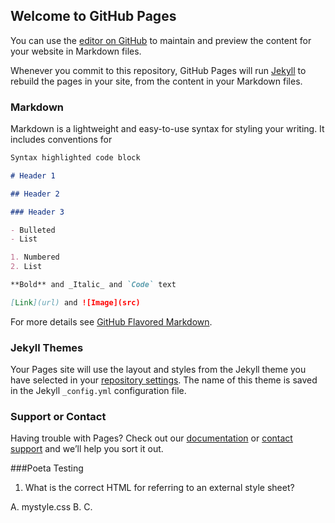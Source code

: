 ## Welcome to GitHub Pages

You can use the [editor on GitHub](https://github.com/dohongsang/about-me/edit/gh-pages/index.md) to maintain and preview the content for your website in Markdown files.

Whenever you commit to this repository, GitHub Pages will run [Jekyll](https://jekyllrb.com/) to rebuild the pages in your site, from the content in your Markdown files.

### Markdown

Markdown is a lightweight and easy-to-use syntax for styling your writing. It includes conventions for

```markdown
Syntax highlighted code block

# Header 1

## Header 2

### Header 3

- Bulleted
- List

1. Numbered
2. List

**Bold** and _Italic_ and `Code` text

[Link](url) and ![Image](src)
```

For more details see [GitHub Flavored Markdown](https://guides.github.com/features/mastering-markdown/).

### Jekyll Themes

Your Pages site will use the layout and styles from the Jekyll theme you have selected in your [repository settings](https://github.com/dohongsang/about-me/settings). The name of this theme is saved in the Jekyll `_config.yml` configuration file.

### Support or Contact

Having trouble with Pages? Check out our [documentation](https://docs.github.com/categories/github-pages-basics/) or [contact support](https://github.com/contact) and we’ll help you sort it out.

###Poeta Testing

1. What is the correct HTML for referring to an external style sheet?

A. <stylesheet>mystyle.css</stylesheet>
B. <link rel="stylesheet" type="text/css" href="mystyle.css">
C. <style src="mystyle.css">

```markdown
Result: B
```

2. What is the correct JavaScript syntax for opening a new window called "w2" ?

A. w2 = window.open("http://www.w3schools.com");
B. w2 = window.new("http://www.w3schools.com");

```markdown
Result: A
```

3. How can you detect the client's browser name?

A. navigator.appName
B. browser.name
C. client.navName

```markdown
Result: A
```

4. The HTML <canvas> element is used to:

A. draw graphics
B. create draggable elements
C. manipulate data in MySQL
D. display database records

```markdown
Result: A
```

5. What is the difference between == and === ?

A. == is the strict equality operator and === is the abstract equality operator
B. The === operator will compare for equality after doing any necessary type conversions
C. Both a and b are correct
D. Both a and b are incorrect

```markdown
Result: D
```

6. What is the result of the below code?

```
function Person(name) {
 this.name = name;
}
var person = Person('Your Name');
console.log(person.name);
```

[]A. undefined
[]B. Person { name: "Your Name" }
[]C. "Your Name"
[x]D. Uncaught TypeError: Cannot read property 'name' of undefined

```markdown
Result: D
```
